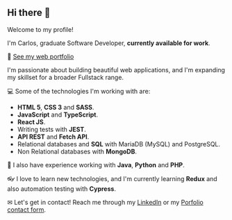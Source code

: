 ## Hi there 👋

Welcome to my profile!

I'm Carlos, graduate Software Developer, **currently available for work**.


💼 [See my web portfolio](https://carlos-quintana.github.io/)


I'm passionate about building beautiful web applications, and I'm expanding my skillset for a broader Fullstack range.


💻 Some of the technologies I'm working with are:
- **HTML 5**, **CSS 3** and **SASS**.
- **JavaScript** and **TypeScript**.
- **React JS**.
- Writing tests with **JEST**.
- **API REST** and **Fetch API**.
- Relational databases and **SQL** with MariaDB (MySQL) and PostgreSQL.
- Non Relational databases with **MongoDB**.

📝 I also have experience working with **Java**, **Python** and **PHP**.

👓 I love to learn new technologies, and I'm currently learning **Redux** and also automation testing with  **Cypress**.

✉ Let's get in contact! Reach me through my [LinkedIn](https://www.linkedin.com/in/carlos-quintana-a82541225/) or my [Porfolio contact form](https://carlos-quintana.github.io/#contact).